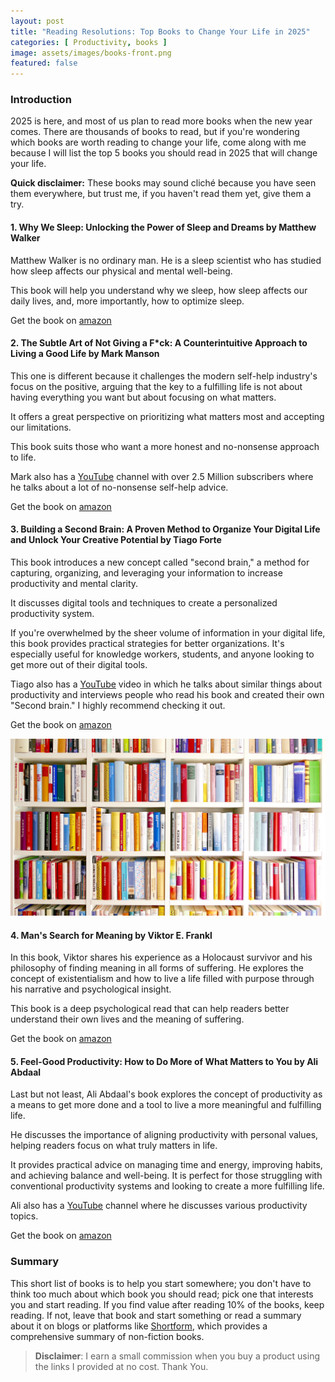 ```yaml
---
layout: post
title: "Reading Resolutions: Top Books to Change Your Life in 2025"
categories: [ Productivity, books ]
image: assets/images/books-front.png
featured: false
---
```

### Introduction

2025 is here, and most of us plan to read more books when the new year comes. There are thousands of books to read, but if you're wondering which books are worth reading to change your life, come along with me because I will list the top 5 books you should read in 2025 that will change your life.

**Quick disclaimer:** These books may sound cliché because you have seen them everywhere, but trust me, if you haven't read them yet, give them a try.

#### 1. Why We Sleep: Unlocking the Power of Sleep and Dreams by Matthew Walker

Matthew Walker is no ordinary man. He is a sleep scientist who has studied how sleep affects our physical and mental well-being.

This book will help you understand why we sleep, how sleep affects our daily lives, and, more importantly, how to optimize sleep.

Get the book on [amazon](https://amzn.to/3BkuW9Z)

#### 2. The Subtle Art of Not Giving a F\*ck: A Counterintuitive Approach to Living a Good Life by Mark Manson

This one is different because it challenges the modern self-help industry's focus on the positive, arguing that the key to a fulfilling life is not about having everything you want but about focusing on what matters.

It offers a great perspective on prioritizing what matters most and accepting our limitations.

This book suits those who want a more honest and no-nonsense approach to life.

Mark also has a [YouTube](https://www.youtube.com/@IAmMarkManson) channel with over 2.5 Million subscribers where he talks about a lot of no-nonsense self-help advice.

Get the book on [amazon](https://amzn.to/3D6I0QP)

#### 3. Building a Second Brain: A Proven Method to Organize Your Digital Life and Unlock Your Creative Potential by Tiago Forte

This book introduces a new concept called "second brain," a method for capturing, organizing, and leveraging your information to increase productivity and mental clarity.

It discusses digital tools and techniques to create a personalized productivity system.

If you're overwhelmed by the sheer volume of information in your digital life, this book provides practical strategies for better organizations. It's especially useful for knowledge workers, students, and anyone looking to get more out of their digital tools.

Tiago also has a [YouTube](https://www.youtube.com/@TiagoForte) video in which he talks about similar things about productivity and interviews people who read his book and created their own "Second brain." I highly recommend checking it out.

Get the book on [amazon](https://amzn.to/49tLn0s)

![colorful books](/assets/images/books-color.png)

#### 4. Man's Search for Meaning by Viktor E. Frankl

In this book, Viktor shares his experience as a Holocaust survivor and his philosophy of finding meaning in all forms of suffering. He explores the concept of existentialism and how to live a life filled with purpose through his narrative and psychological insight.

This book is a deep psychological read that can help readers better understand their own lives and the meaning of suffering.

Get the book on [amazon](https://amzn.to/3OLmC64)

#### 5. Feel-Good Productivity: How to Do More of What Matters to You by Ali Abdaal

Last but not least, Ali Abdaal's book explores the concept of productivity as a means to get more done and a tool to live a more meaningful and fulfilling life.

He discusses the importance of aligning productivity with personal values, helping readers focus on what truly matters in life.

It provides practical advice on managing time and energy, improving habits, and achieving balance and well-being. It is perfect for those struggling with conventional productivity systems and looking to create a more fulfilling life.

Ali also has a [YouTube](https://www.youtube.com/@aliabdaal) channel where he discusses various productivity topics.

Get the book on [amazon](https://amzn.to/3Zhlzji)

### Summary

This short list of books is to help you start somewhere; you don't have to think too much about which book you should read; pick one that interests you and start reading. If you find value after reading 10% of the books, keep reading. If not, leave that book and start something or read a summary about it on blogs or platforms like [Shortform](https://www.shortform.com/), which provides a comprehensive summary of non-fiction books.

> **Disclaimer**: I earn a small commission when you buy a product using the links I provided at no cost. Thank You.

